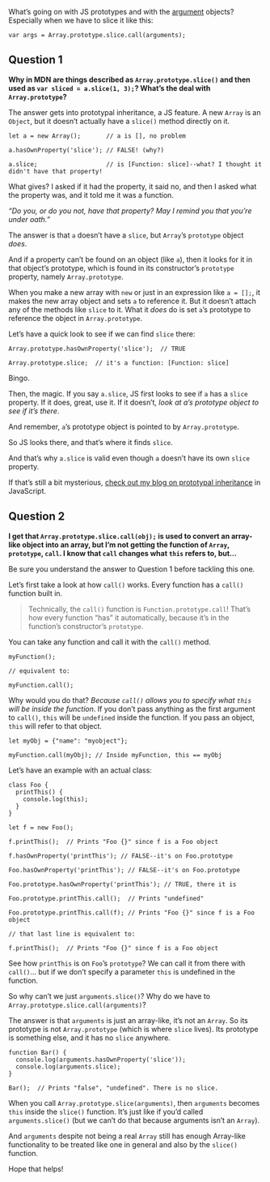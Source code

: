 What’s going on with JS prototypes and with the [argument](https://developer.mozilla.org/en-US/docs/Web/JavaScript/Reference/Functions/arguments) objects? Especially when we have to slice it like this:

    var args = Array.prototype.slice.call(arguments);

## Question 1

**Why in MDN are things described as `Array.prototype.slice()` and then used as `var sliced = a.slice(1, 3);`? What’s the deal with `Array.prototype`?**

The answer gets into prototypal inheritance, a JS feature. A new `Array` is an `Object`, but it doesn’t actually have a `slice()` method directly on it.

    let a = new Array();       // a is [], no problem

    a.hasOwnProperty('slice'); // FALSE! (why?)

    a.slice;                   // is [Function: slice]--what? I thought it didn't have that property!

What gives? I asked if it had the property, it said no, and then I asked what the property was, and it told me it was a function.

_“Do you, or do you not, have that property? May I remind you that you’re under oath.”_

The answer is that `a` doesn’t have a `slice`, but `Array`’s `prototype` object _does_.

And if a property can’t be found on an object (like `a`), then it looks for it in that object’s prototype, which is found in its constructor’s `prototype` property, namely `Array.prototype`.

When you make a new array with `new` or just in an expression like `a = [];`, it makes the new array object and sets `a` to reference it. But it doesn’t attach any of the methods like `slice` to it. What it _does_ do is set `a`’s prototype to reference the object in `Array.prototype`.

Let’s have a quick look to see if we can find `slice` there:

    Array.prototype.hasOwnProperty('slice');  // TRUE

    Array.prototype.slice;  // it's a function: [Function: slice]

Bingo.

Then, the magic. If you say `a.slice`, JS first looks to see if `a` has a `slice` property. If it does, great, use it. If it doesn’t, _look at a’s prototype object to see if it’s there_.

And remember, `a`’s prototype object is pointed to by `Array.prototype`.

So JS looks there, and that’s where it finds `slice`.

And that’s why `a.slice` is valid even though `a` doesn’t have its own `slice` property.

If that’s still a bit mysterious, [check out my blog on prototypal inheritance](http://beej.us/blog/data/javascript-prototypes-inheritance/) in JavaScript.

## Question 2

**I get that `Array.prototype.slice.call(obj);` is used to convert an array-like object into an array, but I’m not getting the function of `Array`, `prototype`, `call`. I know that `call` changes what `this` refers to, but…**

Be sure you understand the answer to Question 1 before tackling this one.

Let’s first take a look at how `call()` works. Every function has a `call()` function built in.

> Technically, the `call()` function is `Function.prototype.call`! That’s how every function “has” it automatically, because it’s in the function’s constructor’s `prototype`.

You can take any function and call it with the `call()` method.

    myFunction();

    // equivalent to:

    myFunction.call();

Why would you do that? _Because `call()` allows you to specify what `this` will be inside the function_. If you don’t pass anything as the first argument to `call()`, `this` will be `undefined` inside the function. If you pass an object, `this` will refer to that object.

    let myObj = {"name": "myobject"};

    myFunction.call(myObj); // Inside myFunction, this == myObj

Let’s have an example with an actual class:

    class Foo {
      printThis() {
        console.log(this);
      }
    }

    let f = new Foo();

    f.printThis();  // Prints "Foo {}" since f is a Foo object

    f.hasOwnProperty('printThis'); // FALSE--it's on Foo.prototype

    Foo.hasOwnProperty('printThis'); // FALSE--it's on Foo.prototype

    Foo.prototype.hasOwnProperty('printThis'); // TRUE, there it is

    Foo.prototype.printThis.call();  // Prints "undefined"

    Foo.prototype.printThis.call(f); // Prints "Foo {}" since f is a Foo object

    // that last line is equivalent to:

    f.printThis();  // Prints "Foo {}" since f is a Foo object

See how `printThis` is on `Foo`’s `prototype`? We can call it from there with `call()`… but if we don’t specify a parameter `this` is undefined in the function.

So why can’t we just `arguments.slice()`? Why do we have to `Array.prototype.slice.call(arguments)`?

The answer is that `arguments` is just an array-like, it’s not an `Array`. So its prototype is not `Array.prototype` (which is where `slice` lives). Its prototype is something else, and it has no `slice` anywhere.

    function Bar() {
      console.log(arguments.hasOwnProperty('slice'));
      console.log(arguments.slice);
    }

    Bar();  // Prints "false", "undefined". There is no slice.

When you call `Array.prototype.slice(arguments)`, then `arguments` becomes `this` inside the `slice()` function. It’s just like if you’d called `arguments.slice()` (but we can’t do that because arguments isn’t an `Array`).

And `arguments` despite not being a real `Array` still has enough Array-like functionality to be treated like one in general and also by the `slice()` function.

Hope that helps!

